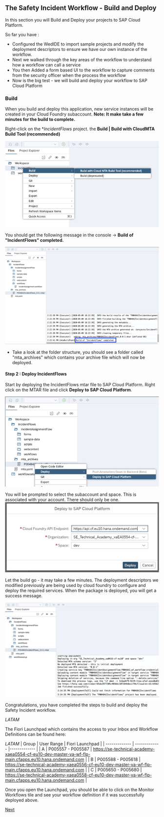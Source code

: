 ## The Safety Incident Workflow - Build and Deploy

In this section you will Build and Deploy your projects to SAP Cloud Platform. 

So far you have :
  * Configured the WedIDE to import sample projects and modify the deployment descriptors to ensure we have our own instance of the workflow.
  * Next we walked through the key areas of the workflow to understand how a workflow can call a service 
  * You then Added a form based UI to the workflow to capture comments from the security officer when the process the workflow
  * Now is the big test - we will build and deploy your workflow to SAP Cloud Platform 
  
### Build

When you build and deploy this application, new service instances will be created in your Cloud Foundry subaccount. 
**Note: It make take a few minutes for the build to complete.**

Right-click on the **IncidentFlows* project. the **Build | Build with CloudMTA Build Tool (recommended)**

![SCPWebIDEBuild](Part3Images/buildincidentflows.png)

You should get the following message in the console -> **Build of "IncidentFlows" completed.** 

![SCPWebIDEBuild](Part3Images/buildcompleteincidentflows.png)

* Take a look at the folder structure, you should see a folder called "mta_archives" which contains your archive file which will now be deployed. 


#### Step 2 : Deploy IncidentFlows

Start by deploying the IncidentFlows mtar file to SAP Cloud Platform. Right click on the MTAR file and click **Deploy to SAP Cloud Platform**. 

![SCPWebIDEBuild](Part3Images/deployincident.png)

You will be prompted to select the subaccount and space. This is associated with your account. There should only be one.
![deploycf](Part3Images/deploycf.png)

Let the build go - it may take a few minutes. The deployment descriptors we modified previously are being used by cloud foundry to configure and deploy the required services. When the package is deployed, you will get a success message.

![SCPWebIDEBuild](Part3Images/incidentdeploysuccess.png)

Congratulations, you have completed the steps to build and deploy the Safety Incident workflow. 

*LATAM*

The Fiori Launchpad which contains the access to your Inbox and Workflow Definitions can be found here:


*LATAM*
| Group | User Range |  Fiori Launchpad | 
| ------------- | ------------- |------------- |
| A | P005557 - P005587 | https://se-technical-academy-xaea0554-cf-eu10-dev-master-va-wf-flp-main.cfapps.eu10.hana.ondemand.com |
| B | P005588 - P005618 | https://se-technical-academy-xaea0556-cf-eu10-dev-master-va-wf-flp-main.cfapps.eu10.hana.ondemand.com |
| C | P005650 - P005680 | https://se-technical-academy-xaea0558-cf-eu10-dev-master-va-wf-flp-main.cfapps.eu10.hana.ondemand.com |

Once you open the Launchpad, you should be able to click on the Monitor Workflows tile and see your workflow definition if it was successfully deployed above.

[Next](Part%204%20-%20Test%20the%20Safety%20Incident%20Workflow.md)





